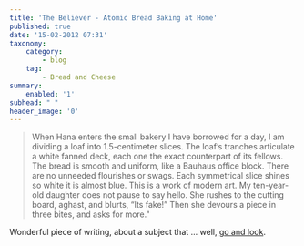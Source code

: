 ```yaml
---
title: 'The Believer - Atomic Bread Baking at Home'
published: true
date: '15-02-2012 07:31'
taxonomy:
    category:
        - blog
    tag:
        - Bread and Cheese
summary:
    enabled: '1'
subhead: " "
header_image: '0'
---
```


> When Hana enters the small bakery I have borrowed for a day, I am dividing a loaf into 1.5-centimeter slices. The loaf’s tranches articulate a white fanned deck, each one the exact counterpart of its fellows. The bread is smooth and uniform, like a Bauhaus office block. There are no unneeded flourishes or swags. Each symmetrical slice shines so white it is almost blue. This is a work of modern art. My ten-year-old daughter does not pause to say hello. She rushes to the cutting board, aghast, and blurts, “Its fake!” Then she devours a piece in three bites, and asks for more."

Wonderful piece of writing, about a subject that … well, [go and look](https://believermag.com/atomic-bread-baking-at-home/).

